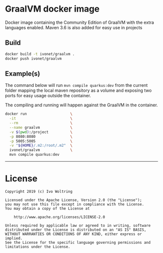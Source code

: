 # GraalVM docker image

Docker image containing the Community Edition of GraalVM with the extra languages enabled.
Maven 3.6 is also added for easy use in projects

## Build

```bash
docker build -t ivonet/graalvm .
docker push ivonet/graalvm
```

## Example(s)

The command below will run `mvn compile quarkus:dev` from
the current folder mapping the local maven repository as a volume
and exposing two ports for easy usage outside the container.

The compiling and running will happen against the GraalVM in the container.

```bash
docker run                    \
  -it                         \
  --rm                        \
  --name graalvm              \
  -v $(pwd):/project          \
  -p 8080:8080                \
  -p 5005:5005                \
  -v "${HOME}/.m2:/root/.m2"  \
  ivonet/graalvm              \
  mvn compile quarkus:dev
```


---
# License

    Copyright 2019 (c) Ivo Woltring

    Licensed under the Apache License, Version 2.0 (the "License");
    you may not use this file except in compliance with the License.
    You may obtain a copy of the License at

        http://www.apache.org/licenses/LICENSE-2.0

    Unless required by applicable law or agreed to in writing, software
    distributed under the License is distributed on an "AS IS" BASIS,
    WITHOUT WARRANTIES OR CONDITIONS OF ANY KIND, either express or implied.
    See the License for the specific language governing permissions and
    limitations under the License.

